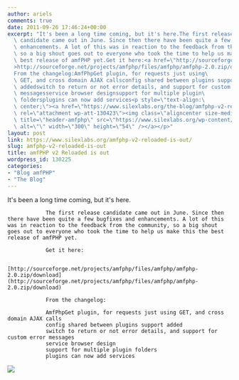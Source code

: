 ```yaml
---
author: ariels
comments: true
date: 2011-09-26 17:46:24+00:00
excerpt: "It's been a long time coming, but it's here.The first release\
  \ candidate came out in June. Since then there have been quite a few bugfixes and\
  \ enhancements. A lot of this was in reaction to the feedback from the community,\
  \ so a big shout goes out to everyone who took the time to help us make this the\
  \ best release of amfPHP yet.Get it here:<a href=\"http://sourceforge.net/projects/amfphp/files/amfphp/amfphp-2.0.zip/download\"\
  >http://sourceforge.net/projects/amfphp/files/amfphp/amfphp-2.0.zip/download</a>\
  From the changelog:AmfPhpGet plugin, for requests just using\
  \ GET, and cross domain AJAX callsconfig shared between plugins support\
  \ addedswitch to return or not error details, and support for custom error\
  \ messagesservice browser designsupport for multiple plugin\
  \ foldersplugins can now add services<p style=\"text-align:\
  \ center;\"><a href=\"https://www.silexlabs.org/the-blog/amfphp-v2-reloaded-is-out/attachment/header-amfphp/\"\
  \ rel=\"attachment wp-att-130423\"><img class=\"aligncenter size-medium wp-image-130423\"\
  \ title=\"header-amfphp\" src=\"https://www.silexlabs.org/wp-content/uploads/2011/09/header-amfphp-300x54.jpg\"\
  \ alt=\"\" width=\"300\" height=\"54\" /></a></p>"
layout: post
link: https://www.silexlabs.org/amfphp-v2-reloaded-is-out/
slug: amfphp-v2-reloaded-is-out
title: amfPHP v2 Reloaded is out
wordpress_id: 130225
categories:
- "Blog amfPHP"
- "The Blog"
---
```


It's been a long time coming, but it's here.

				The first release candidate came out in June. Since then there have been quite a few bugfixes and enhancements. A lot of this was in reaction to the feedback from the community, so a big shout goes out to everyone who took the time to help us make this the best release of amfPHP yet.

				Get it here:

				[http://sourceforge.net/projects/amfphp/files/amfphp/amfphp-2.0.zip/download](http://sourceforge.net/projects/amfphp/files/amfphp/amfphp-2.0.zip/download)

				From the changelog:

				AmfPhpGet plugin, for requests just using GET, and cross domain AJAX calls
				config shared between plugins support added
				switch to return or not error details, and support for custom error messages
				service browser design
				support for multiple plugin folders
				plugins can now add services


[![](https://www.silexlabs.org/wp-content/uploads/2011/09/header-amfphp-300x54.jpg)](https://www.silexlabs.org/the-blog/amfphp-v2-reloaded-is-out/attachment/header-amfphp/)
